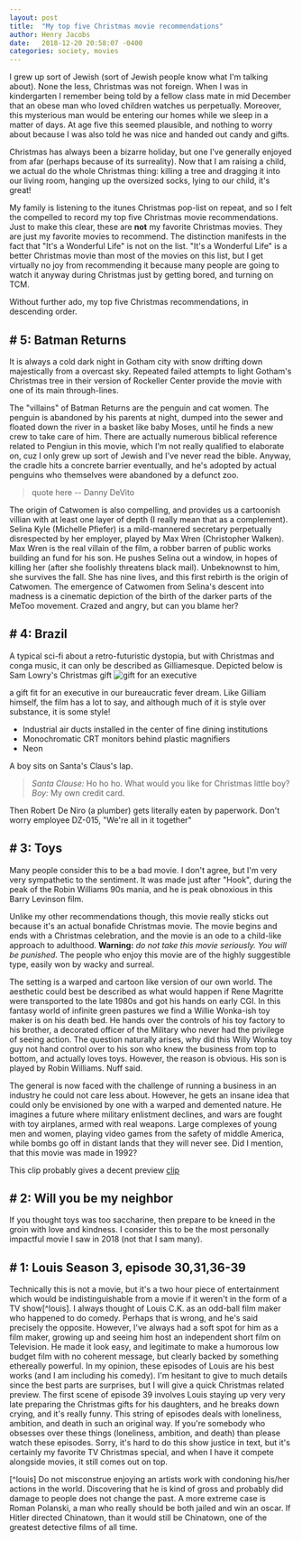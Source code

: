 ```yaml
---
layout: post
title:  "My top five Christmas movie recommendations"
author: Henry Jacobs
date:   2018-12-20 20:58:07 -0400
categories: society, movies
---
```


I grew up sort of Jewish (sort of Jewish people know what I'm talking about).  None the less, Christmas was not foreign.  When I was in kindergarten I remember being told by a fellow class mate in mid December that an obese man who loved children watches us perpetually. Moreover, this mysterious man would be entering our homes while we sleep in a matter of days.  At age five this seemed plausible, and nothing to worry about because I was also told he was nice and handed out candy and gifts.

Christmas has always been a bizarre holiday, but one I've generally enjoyed from afar (perhaps because of its surreality). Now that I am raising a child, we actual do the whole Christmas thing: killing a tree and dragging it into our living room, hanging up the oversized socks, lying to our child, it's great!

My family is listening to the itunes Christmas pop-list on repeat, and so I felt the compelled to record my top five Christmas movie recommendations.  Just to make this clear, these are **not** my favorite Christmas movies.  They are just my favorite movies to recommend. The distinction manifests in the fact that "It's a Wonderful Life" is not on the list.  "It's a Wonderful Life" is a better Christmas movie than most of the movies on this list, but I get virtually no joy from recommending it because many people are going to watch it anyway during Christmas just by getting bored, and turning on TCM.

Without further ado, my top five Christmas recommendations, in descending order.

## \# 5: Batman Returns
It is always a cold dark night in Gotham city with snow drifting down majestically from a overcast sky. Repeated failed attempts to light Gotham's Christmas tree in their version of Rockeller Center provide the movie with one of its main through-lines.

The "villains" of Batman Returns are the penguin and cat women. The penguin is abandoned by his parents at night, dumped into the sewer and floated down the river in a basket like baby Moses, until he finds a new crew to take care of him. There are actually numerous biblical reference related to Pengiun in this movie, which I'm not really qualified to elaborate on, cuz I only grew up sort of Jewish and I've never read the bible. Anyway, the cradle hits a concrete barrier eventually, and he's adopted by actual penguins who themselves were abandoned by a defunct zoo.

> quote here
> -- Danny DeVito

The origin of Catwomen is also compelling, and provides us a cartoonish villian with at least one layer of depth (I really mean that as a complement). Selina Kyle (Michelle Pfiefer) is a mild-mannered secretary perpetually disrespected by her employer, played by Max Wren (Christopher Walken). Max Wren is the real villain of the film, a robber barren of public works building an fund for his son. He pushes Selina out a window, in hopes of killing her (after she foolishly threatens black mail).  Unbeknownst to him, she survives the fall. She has nine lives, and this first rebirth is the origin of Catwomen. The emergence of Catwomen from Selina's descent into madness is a cinematic depiction of the birth of the darker parts of the MeToo movement.  Crazed and angry, but can you blame her?

## \# 4: Brazil

A typical sci-fi about a retro-futuristic dystopia, but with Christmas and conga music, it can only be described as Gilliamesque. Depicted below is Sam Lowry's Christmas gift
![gift for an executive](link)

a gift fit for an executive in our bureaucratic fever dream. Like Gilliam himself, the film has a lot to say, and although much of it is style over substance, it is some style!

 - Industrial air ducts installed in the center of fine dining institutions
 - Monochromatic CRT monitors behind plastic magnifiers
 - Neon

A boy sits on Santa's Claus's lap.
> *Santa Clause:* Ho ho ho.  What would you like for Christmas little boy?
> *Boy:* My own credit card.

Then Robert De Niro (a plumber) gets literally eaten by paperwork. Don't worry employee DZ-015, "We're all in it together"

## \# 3: Toys
Many people consider this to be a bad movie. I don't agree, but I'm very very sympathetic to the sentiment. It was made just after "Hook", during the peak of the Robin Williams 90s mania, and he is peak obnoxious in this Barry Levinson film.

Unlike my other recommendations though, this movie really sticks out because it's an actual bonafide Christmas movie. The movie begins and ends with a Christmas celebration, and the movie is an ode to a child-like approach to adulthood.  **Warning:** *do not take this movie seriously.  You will be punished.* The people who enjoy this movie are of the highly suggestible type, easily won by wacky and surreal.

The setting is a warped and cartoon like version of our own world. The aesthetic could best be described as what would happen if Rene Magritte were transported to the late 1980s and got his hands on early CGI. In this fantasy world of infinite green pastures we find a Willie Wonka-ish toy maker is on his death bed.  He hands over the controls of his toy factory to his brother, a decorated officer of the Military who never had the privilege of seeing action. The question naturally arises, why did this Willy Wonka toy guy not hand control over to his son who knew the business from top to bottom, and actually loves toys.  However, the reason is obvious.  His son is played by Robin Williams.  Nuff said.

The general is now faced with the challenge of running a business in an industry he could not care less about. However, he gets an insane idea that could only be envisioned by one with a warped and demented nature. He imagines a future where military enlistment declines, and wars are fought with toy airplanes, armed with real weapons. Large complexes of young men and women, playing video games from the safety of middle America, while bombs go off in distant lands that they will never see. Did I mention, that this movie was made in 1992?

This clip probably gives a decent preview [clip](https://youtu.be/K0thlffZdFk)

## \# 2: Will you be my neighbor
If you thought toys was too saccharine, then prepare to be kneed in the groin with love and kindness. I consider this to be the most personally impactful movie I saw in 2018 (not that I sam many).

## \# 1: Louis Season 3, episode 30,31,36-39
Technically this is not a movie, but it's a two hour piece of entertainment which would be indistinguishable from a movie if it weren't in the form of a TV show[^louis].  I always thought of Louis C.K. as an odd-ball film maker who happened to do comedy.  Perhaps that is wrong, and he's said precisely the opposite.  However, I've always had a soft spot for him as a film maker, growing up and seeing him host an independent short film on Television.  He made it look easy, and legitimate to make a humorous low budget film with no coherent message, but clearly backed by something ethereally powerful.  In my opinion, these episodes of Louis are his best works (and I am including his comedy).  I'm hesitant to give to much details since the best parts are surprises, but I will give a quick Christmas related preview.  The first scene of episode 39 involves Louis staying up very very late preparing the Christmas gifts for his daughters, and he breaks down crying, and it's really funny.  This string of episodes deals with loneliness, ambition, and death in such an original way.  If you're somebody who obsesses over these things (loneliness, ambition, and death) than please watch these episodes. Sorry, it's hard to do this show justice in text, but it's certainly my favorite TV Christmas special, and when I have it compete alongside movies, it still comes out on top.


[^louis] Do not misconstrue enjoying an artists work with condoning his/her actions in the world. Discovering that he is kind of gross and probably did damage to people does not change the past. A more extreme case is Roman Polanski, a man who really should be both jailed and win an oscar. If Hitler directed Chinatown, than it would still be Chinatown, one of the greatest detective films of all time.
